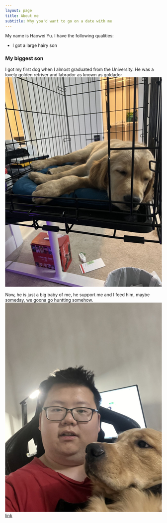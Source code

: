 ```yaml
---
layout: page
title: About me
subtitle: Why you'd want to go on a date with me
---
```


My name is Haowei Yu. I have the following qualities:

- I got a large hairy son
<!-- - I'm extremely loyal to my family
- good at hunting -->



### My biggest son

I got my first dog when I almost graduated from the University. He was a lovely golden retriver and labrador as known as goldador
![Guai](assets/img/guai/Guai_puppy.jpg)

Now, he is just a big baby of me, he support me and I feed him, maybe someday, we goona go huntting somehow.
![Guai](assets/img/guai/Me&Guai.jpg)
[link](https://www.pornhub.com/)
